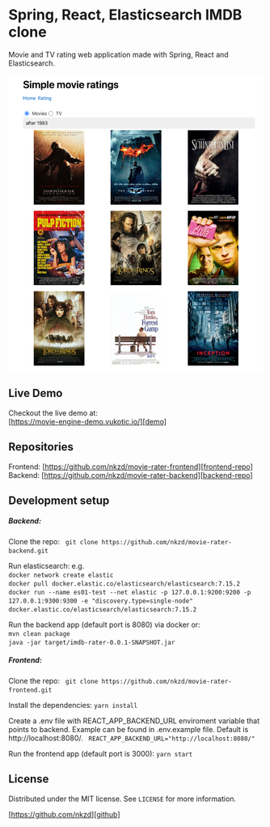 # Spring, React, Elasticsearch IMDB clone 

Movie and TV rating web application made with Spring, React and Elasticsearch. 

![](header.png)

## Live Demo

Checkout the live demo at:   
[https://movie-engine-demo.vukotic.io/][demo]

## Repositories
Frontend: [https://github.com/nkzd/movie-rater-frontend][frontend-repo]   
Backend: [https://github.com/nkzd/movie-rater-backend][backend-repo]

## Development setup

##### Backend:  
  
Clone the repo:
``` git clone https://github.com/nkzd/movie-rater-backend.git```

Run elasticsearch: e.g.  
``` docker network create elastic ```   
``` docker pull docker.elastic.co/elasticsearch/elasticsearch:7.15.2 ```   
``` docker run --name es01-test --net elastic -p 127.0.0.1:9200:9200 -p 127.0.0.1:9300:9300 -e "discovery.type=single-node" docker.elastic.co/elasticsearch/elasticsearch:7.15.2 ```   

Run the backend app (default port is 8080) via docker or:  
```mvn clean package```  
```java -jar target/imdb-rater-0.0.1-SNAPSHOT.jar```

##### Frontend:

Clone the repo:
``` git clone https://github.com/nkzd/movie-rater-frontend.git```

Install the dependencies: 
```yarn install ```

Create a .env file with REACT_APP_BACKEND_URL enviroment variable that points to backend. Example can be found in .env.example file. Default is http://localhost:8080/.
``` REACT_APP_BACKEND_URL="http://localhost:8080/"```

Run the frontend app (default port is 3000): 
```yarn start```

## License

Distributed under the MIT license. See ``LICENSE`` for more information.

[https://github.com/nkzd][github]

<!-- Markdown link & img dfn's -->

[demo]: https://movie-engine-demo.vukotic.io/
[backend-repo]: https://github.com/nkzd/movie-rater-backend
[frontend-repo]: https://github.com/nkzd/movie-rater-frontend
[linkedin]: https://www.linkedin.com/in/aljosa-vukotic/
[github]: https://github.com/nkzd